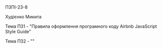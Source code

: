 ПЗПІ-23-8

Худієнко Микита

Тема ПЗ1 - "Правила оформлення програмного коду Airbnb JavaScript Style Guide"

Тема ПЗ2 - ""
